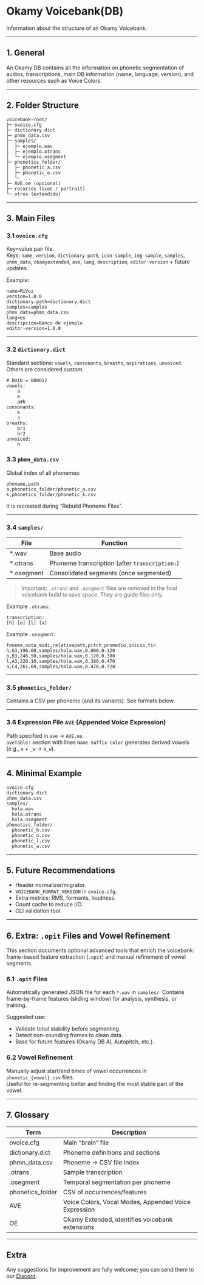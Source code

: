 # Okamy Voicebank(DB)
Information about the structure of an Okamy Voicebank.

---

## 1. General
An Okamy DB contains all the information on phonetic segmentation of audios, transcriptions, main DB information (name, language, version), and other resources such as Voice Colors.

---

## 2. Folder Structure
```
voicebank-root/
├─ ovoice.cfg
├─ dictionary.dict
├─ phmn_data.csv
├─ samples/
│  ├─ ejemplo.wav
│  ├─ ejemplo.otrans
│  └─ ejemplo.osegment
├─ phonetics_folder/
│  ├─ phonetic_a.csv
│  ├─ phonetic_e.csv
│  └─ ...
├─ AVE.oe (opcional)
├─ recursos (icon / portrait)
└─ otros (extendido)
```

---

## 3. Main Files

### 3.1 `ovoice.cfg`
Key=value pair file.  
Keys: `name`, `version`, `dictionary-path`, `icon-sample`, `img-sample`, `samples`, `phmn_data`, `okamyextended`, `ave`, `lang`, `description`, `editor-version` + future updates.

Example:
```
name=MiVoz
version=1.0.0
dictionary-path=dictionary.dict
samples=samples
phmn_data=phmn_data.csv
lang=es
descripcion=Banco de ejemplo
editor-version=1.0.0
```

---

### 3.2 `dictionary.dict`
Standard sections: `vowels`, `consonants`, `breaths`, `aspirations`, `unvoiced`. Others are considered custom.
```
# DUID = 000012
vowels:
    a
    e
    a#h
consonants:
    k
    s
breaths:
    br1
    br2
unvoiced:
    h
```

### 3.3 `phmn_data.csv`
Global index of all phonemes:
```
phoneme,path
a,phonetics_folder/phonetic_a.csv
k,phonetics_folder/phonetic_k.csv
```
It is recreated during “Rebuild Phoneme Files”.

---

### 3.4 `samples/`
| File | Function |
|---------|---------|
| *.wav | Base audio |
| *.otrans | Phoneme transcription (after `transcription:`) |
| *.osegment | Consolidated segments (once segmented) |

> Important: `.otrans` and `.osegment` files are removed in the final voicebank build to save space. They are guide files only.  

Example `.otrans`:
```
transcription:
[h] [o] [l] [a]
```

Example `.osegment`:
```
fonema,nota_midi,relativepath,pitch_promedio,inicio,fin
h,G3,196.00,samples/hola.wav,0.000,0.120
o,B3,246.50,samples/hola.wav,0.120,0.380
l,A3,220.10,samples/hola.wav,0.380,0.470
a,C4,261.60,samples/hola.wav,0.470,0.720
```

---

### 3.5 `phonetics_folder/`
Contains a CSV per phoneme (and its variants). See formats below.

---

### 3.6 Expression File `AVE` (Appended Voice Expression)
Path specified in `ave` → `AVE.oe`.  
`aveTable:` section with lines `Name Suffix Color` generates derived vowels (e.g., `a` + `_w` → `a_w`).

---

## 4. Minimal Example
```
ovoice.cfg
dictionary.dict
phmn_data.csv
samples/
  hola.wav
  hola.otrans
  hola.osegment
phonetics_folder/
  phonetic_h.csv
  phonetic_o.csv
  phonetic_l.csv
  phonetic_a.csv
```
---

## 5. Future Recommendations
- Header normalizer/migrator.  
- `VOICEBANK_FORMAT_VERSION` in `ovoice.cfg`.  
- Extra metrics: RMS, formants, loudness.  
- Count cache to reduce I/O.  
- CLI validation tool.

---

## 6. Extra: `.opit` Files and Vowel Refinement
This section documents optional advanced tools that enrich the voicebank: frame-based feature extraction (`.opit`) and manual refinement of vowel segments.

### 6.1 `.opit` Files
Automatically generated JSON file for each `*.wav` in `samples/`. Contains frame-by-frame features (sliding window) for analysis, synthesis, or training.

Suggested use:
- Validate tonal stability before segmenting.  
- Detect non-sounding frames to clean data.  
- Base for future features (Okamy DB AI, Autopitch, etc.).

### 6.2 Vowel Refinement
Manually adjust start/end times of vowel occurrences in `phonetic_{vowel}.csv` files.  
Useful for re-segmenting better and finding the most stable part of the vowel.

---

## 7. Glossary
| Term | Description |
|---------|-------------|
| ovoice.cfg | Main “brain” file |
| dictionary.dict | Phoneme definitions and sections |
| phmn_data.csv | Phoneme → CSV file index |
| .otrans | Sample transcription |
| .osegment | Temporal segmentation per phoneme |
| phonetics_folder | CSV of occurrences/features |
| AVE | Voice Colors, Vocal Modes, Appended Voice Expression |
| OE | Okamy Extended, identifies voicebank extensions |

---

## Extra
Any suggestions for improvement are fully welcome; you can send them to our [Discord](https://discord.gg/zkjrAJaUmK).
